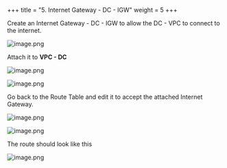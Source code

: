 +++
title = "5. Internet Gateway - DC - IGW"
weight = 5
+++


Create an Internet Gateway - DC - IGW to allow the DC - VPC to connect to the internet.


![image.png](/images/004-iv-setup-vpc-dc-resources/18-351868-image.png)


Attach it to **VPC - DC**


![image.png](/images/004-iv-setup-vpc-dc-resources/18-835178-image.png)


![image.png](/images/004-iv-setup-vpc-dc-resources/18-894742-image.png)


Go back to the Route Table and edit it to accept the attached Internet Gateway.


![image.png](/images/004-iv-setup-vpc-dc-resources/18-786842-image.png)


![image.png](/images/004-iv-setup-vpc-dc-resources/18-635253-image.png)


The route should look like this


![image.png](/images/004-iv-setup-vpc-dc-resources/18-649152-image.png)


